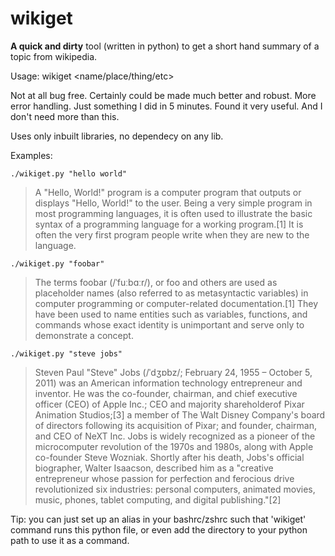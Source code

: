 # wikiget
**A quick and dirty** tool (written in python) to get a short hand summary of a topic from wikipedia.

Usage:
    wikiget <name/place/thing/etc>

Not at all bug free. Certainly could be made much better and robust. More error handling.
Just something I did in 5 minutes. Found it very useful. And I don't need more than this.

Uses only inbuilt libraries, no dependecy on any lib.

Examples:


`./wikiget.py "hello world"`
> A "Hello, World!" program is a computer program that outputs or displays "Hello, World!" to the user. Being a very simple program in most programming languages, it is often used to illustrate the basic syntax of a programming language for a working program.[1] It is often the very first program people write when they are new to the language.

`./wikiget.py "foobar"`
> The terms foobar (/ˈfuːbɑːr/), or foo and others are used as placeholder names (also referred to as metasyntactic variables) in computer programming or computer-related documentation.[1] They have been used to name entities such as variables, functions, and commands whose exact identity is unimportant and serve only to demonstrate a concept.

`./wikiget.py "steve jobs"`
> Steven Paul "Steve" Jobs (/ˈdʒɒbz/; February 24, 1955&#160;– October 5, 2011) was an American information technology entrepreneur and inventor. He was the co-founder, chairman, and chief executive officer (CEO) of Apple Inc.; CEO and majority shareholderof Pixar Animation Studios;[3] a member of The Walt Disney Company's board of directors following its acquisition of Pixar; and founder, chairman, and CEO of NeXT Inc. Jobs is widely recognized as a pioneer of the microcomputer revolution of the 1970s and 1980s, along with Apple co-founder Steve Wozniak. Shortly after his death, Jobs's official biographer, Walter Isaacson, described him as a "creative entrepreneur whose passion for perfection and ferocious drive revolutionized six industries: personal computers, animated movies, music, phones, tablet computing, and digital publishing."[2]

Tip: you can just set up an alias in your bashrc/zshrc such that 'wikiget' command runs this python file, or even add the directory to your python path to use it as a command.
